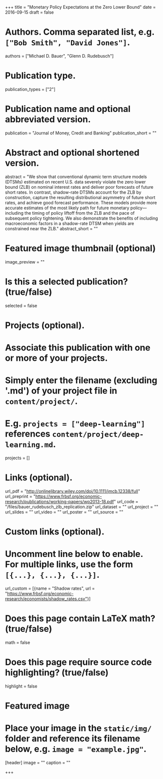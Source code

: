 +++
title = "Monetary Policy Expectations at the Zero Lower Bound"
date = 2016-09-15
draft = false

# Authors. Comma separated list, e.g. `["Bob Smith", "David Jones"]`.
authors = ["Michael D. Bauer", "Glenn D. Rudebusch"]

# Publication type.
publication_types = ["2"]

# Publication name and optional abbreviated version.
publication = "Journal of Money, Credit and Banking"
publication_short = ""

# Abstract and optional shortened version.
abstract = "We show that conventional dynamic term structure models (DTSMs) estimated on recent U.S. data severely violate the zero lower bound (ZLB) on nominal interest rates and deliver poor forecasts of future short rates. In contrast, shadow-rate DTSMs account for the ZLB by construction, capture the resulting distributional asymmetry of future short rates, and achieve good forecast performance. These models provide more accurate estimates of the most likely path for future monetary policy—including the timing of policy liftoff from the ZLB and the pace of subsequent policy tightening. We also demonstrate the benefits of including macroeconomic factors in a shadow-rate DTSM when yields are constrained near the ZLB."
abstract_short = ""

# Featured image thumbnail (optional)
image_preview = ""

# Is this a selected publication? (true/false)
selected = false

# Projects (optional).
#   Associate this publication with one or more of your projects.
#   Simply enter the filename (excluding '.md') of your project file in `content/project/`.
#   E.g. `projects = ["deep-learning"]` references `content/project/deep-learning.md`.
projects = []

# Links (optional).
url_pdf = "http://onlinelibrary.wiley.com/doi/10.1111/jmcb.12338/full"
url_preprint = "https://www.frbsf.org/economic-research/publications/working-papers/wp2013-18.pdf"
url_code = "/files/bauer_rudebusch_zlb_replication.zip"
url_dataset = ""
url_project = ""
url_slides = ""
url_video = ""
url_poster = ""
url_source = ""

# Custom links (optional).
#   Uncomment line below to enable. For multiple links, use the form `[{...}, {...}, {...}]`.
url_custom = [{name = "Shadow rates", url = "https://www.frbsf.org/economic-research/economists/shadow_rates.csv"}]

# Does this page contain LaTeX math? (true/false)
math = false

# Does this page require source code highlighting? (true/false)
highlight = false

# Featured image
# Place your image in the `static/img/` folder and reference its filename below, e.g. `image = "example.jpg"`.
[header]
image = ""
caption = ""

+++
